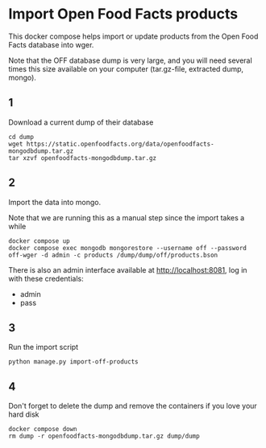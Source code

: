 # Import Open Food Facts products

This docker compose helps import or update products from the Open Food Facts
database into wger.

Note that the OFF database dump is very large, and you will need several times
this size available on your computer (tar.gz-file, extracted dump, mongo).

## 1

Download a current dump of their database

```shell
cd dump
wget https://static.openfoodfacts.org/data/openfoodfacts-mongodbdump.tar.gz
tar xzvf openfoodfacts-mongodbdump.tar.gz
```

## 2

Import the data into mongo.

Note that we are running this as a manual step since the import takes a while

```shell
docker compose up
docker compose exec mongodb mongorestore --username off --password off-wger -d admin -c products /dump/dump/off/products.bson
```

There is also an admin interface available at <http://localhost:8081>, log in with
these credentials:

* admin
* pass

## 3

Run the import script

```shell
python manage.py import-off-products
```

## 4

Don't forget to delete the dump and remove the containers if you love your
hard disk

```shell
docker compose down
rm dump -r openfoodfacts-mongodbdump.tar.gz dump/dump
```
